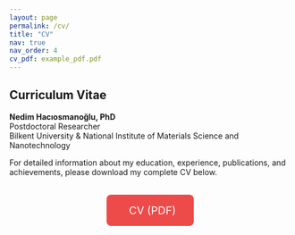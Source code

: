 ```yaml
---
layout: page
permalink: /cv/
title: "CV"
nav: true
nav_order: 4
cv_pdf: example_pdf.pdf
---
```


## Curriculum Vitae

**Nedim Hacıosmanoğlu, PhD**  
Postdoctoral Researcher  
Bilkent University & National Institute of Materials Science and Nanotechnology

For detailed information about my education, experience, publications, and achievements, please download my complete CV below.

<div class="cv-download">
  <a href="{{ '/assets/pdf/' | append: page.cv_pdf | relative_url}}" target="_blank" rel="noopener noreferrer" class="btn btn-primary btn-lg">
    <i class="fas fa-file-pdf"></i>  CV (PDF)
  </a>
</div>

<style>
.cv-download {
  text-align: center;
  margin: 2rem 0;
}

.cv-download .btn {
  font-size: 1.2rem;
  padding: 1rem 2rem;
  border-radius: 8px;
  text-decoration: none;
  display: inline-flex;
  align-items: center;
  gap: 0.5rem;
  transition: all 0.3s ease;

  background-color: #ed4a4a; /* Button background */
  color: #fff; /* Text color */
  border: none; /* Removes border */
}

.cv-download .btn:hover {
  transform: translateY(-2px);
  box-shadow: 0 4px 12px rgba(0,0,0,0.15);

  background-color: #0056b3; /* Darker on hover */
}
</style>
